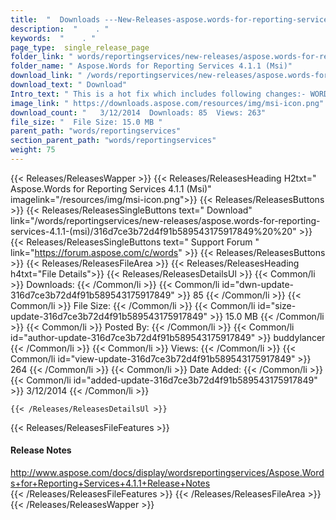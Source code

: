 ```yaml
---
title:  "  Downloads ---New-Releases-aspose.words-for-reporting-services-4.1.1-(msi) . " 
description:  "    . " 
keywords:  "    . " 
page_type:  single_release_page
folder_link: " words/reportingservices/new-releases/aspose.words-for-reporting-services-4.1.1-(msi)/"
folder_name: " Aspose.Words for Reporting Services 4.1.1 (Msi)"
download_link: " /words/reportingservices/new-releases/aspose.words-for-reporting-services-4.1.1-(msi)/316d7ce3b72d4f91b589543175917849"
download_text: " Download"
Intro_text: " This is a hot fix which includes following changes:- WORDSRPT-163 (Unable to ins..."
image_link: " https://downloads.aspose.com/resources/img/msi-icon.png"
download_count: "   3/12/2014  Downloads: 85  Views: 263"
file_size: "  File Size: 15.0 MB "
parent_path: "words/reportingservices"
section_parent_path: "words/reportingservices"
weight: 75 
---
```


{{< Releases/ReleasesWapper >}}
  {{< Releases/ReleasesHeading H2txt=" Aspose.Words for Reporting Services 4.1.1 (Msi)" imagelink="/resources/img/msi-icon.png">}}
  {{< Releases/ReleasesButtons >}}
    {{< Releases/ReleasesSingleButtons text=" Download" link="/words/reportingservices/new-releases/aspose.words-for-reporting-services-4.1.1-(msi)/316d7ce3b72d4f91b589543175917849%20%20" >}}
    {{< Releases/ReleasesSingleButtons text=" Support Forum " link="https://forum.aspose.com/c/words" >}}
  {{< Releases/ReleasesButtons >}}
  {{< Releases/ReleasesFileArea >}}
    {{< Releases/ReleasesHeading h4txt="File Details">}}
    {{< Releases/ReleasesDetailsUl >}}
            {{< Common/li  >}} Downloads: {{< /Common/li >}} 
      {{< Common/li id="dwn-update-316d7ce3b72d4f91b589543175917849" >}} 85 {{< /Common/li >}} 
      {{< Common/li  >}} File Size: {{< /Common/li >}} 
      {{< Common/li id="size-update-316d7ce3b72d4f91b589543175917849" >}} 15.0 MB {{< /Common/li >}} 
      {{< Common/li  >}} Posted By: {{< /Common/li >}} 
      {{< Common/li id="author-update-316d7ce3b72d4f91b589543175917849" >}} buddylancer {{< /Common/li >}} 
      {{< Common/li  >}} Views: {{< /Common/li >}} 
      {{< Common/li id="view-update-316d7ce3b72d4f91b589543175917849" >}} 264 {{< /Common/li >}} 
      {{< Common/li  >}} Date Added: {{< /Common/li >}} 
      {{< Common/li id="added-update-316d7ce3b72d4f91b589543175917849" >}} 3/12/2014 {{< /Common/li >}} 

    {{< /Releases/ReleasesDetailsUl >}}

  {{< Releases/ReleasesFileFeatures >}}
      <h4>Release Notes</h4><div><a href="http://www.aspose.com/docs/display/wordsreportingservices/Aspose.Words+for+Reporting+Services+4.1.1+Release+Notes">http://www.aspose.com/docs/display/wordsreportingservices/Aspose.Words+for+Reporting+Services+4.1.1+Release+Notes</a></div>
  {{< /Releases/ReleasesFileFeatures >}}
 {{< /Releases/ReleasesFileArea >}}
{{< /Releases/ReleasesWapper >}}


